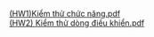 [(HW1)Kiểm thử chức năng.pdf](https://github.com/LnG-a/Testing/files/9821095/HW.Ki.m.th.ch.c.nang.pdf)\
[(HW2) Kiểm thử dòng điều khiển.pdf](https://github.com/LnG-a/Testing/files/9821102/HW.Ki.m.th.dong.di.u.khi.n.pdf)
